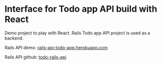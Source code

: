 # Interface for Todo app API build with React

Demo project to play with React. Rails Todo app API project is used as a backend.

Rails API demo: [rails-api-todo-app.herokuapp.com](https://rails-api-todo-app.herokuapp.com/api/projects)

Rails API github: [todo-rails-api](https://github.com/max-borisov/todo-rails-api)
